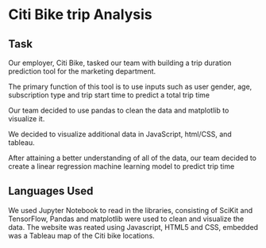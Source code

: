 # Citi Bike trip Analysis

## Task
Our employer, Citi Bike, tasked our team with building a trip duration prediction tool for the marketing department.

The primary function of this tool is to use inputs such as user gender, age, subscription type and trip start time to predict a total trip time

Our team decided to use pandas to clean the data and matplotlib to visualize it.

We decided to visualize additional data in JavaScript, html/CSS, and tableau.

After attaining a better understanding of all of the data, our team decided to create a linear regression machine learning model to predict trip time

## Languages Used

We used Jupyter Notebook to read in the libraries, consisting of SciKit and TensorFlow, Pandas and matplotlib were used to clean and visualize the data. The website was reated using Javascript, HTML5 and CSS, embedded was a Tableau map of the Citi bike locations. 

